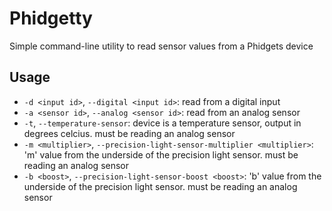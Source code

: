 # Phidgetty

Simple command-line utility to read sensor values from a Phidgets device

## Usage

* `-d <input id>`, `--digital <input id>`: read from a digital input
* `-a <sensor id>`, `--analog <sensor id>`: read from an analog sensor
* `-t`, `--temperature-sensor`: device is a temperature sensor, output in degrees celcius. must be reading an analog sensor
* `-m <multiplier>`, `--precision-light-sensor-multiplier <multiplier>`: 'm' value from the underside of the precision light sensor. must be reading an analog sensor
* `-b <boost>`, `--precision-light-sensor-boost <boost>`: 'b' value from the underside of the precision light sensor. must be reading an analog sensor
